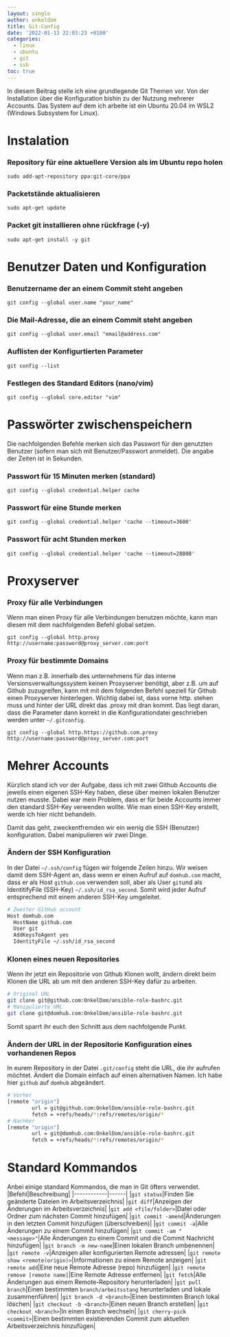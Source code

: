 ```yaml
---
layout: single
author: onkeldom
title: Git-Config
date: '2022-01-13 22:03:23 +0100'
categories:
  - linux
  - ubuntu
  - git
  - ssh
toc: true
---
```

In diesem Beitrag stelle ich eine grundlegende Git Themen vor. Von der Installation über die Konfiguration bishin zu der Nutzung mehrerer Accounts. Das System auf dem ich arbeite ist ein Ubuntu 20.04 im WSL2 (Windows Subsystem for Linux).

# Instalation
### Repository für eine aktuellere Version als im Ubuntu repo holen
`sudo add-apt-repository ppa:git-core/ppa`
### Packetstände aktualisieren
`sudo apt-get update`
### Packet git installieren ohne rückfrage (-y)
`sudo apt-get install -y git`

# Benutzer Daten und Konfiguration
### Benutzername der an einem Commit steht angeben
`git config --global user.name "your_name"`
### Die Mail-Adresse, die an einem Commit steht angeben
`git config --global user.email "email@address.com"`
### Auflisten der Konfigurtierten Parameter
`git config --list`
### Festlegen des Standard Editors (nano/vim)
`git config --global core.editor "vim"`

# Passwörter zwischenspeichern
Die nachfolgenden Befehle merken sich das Passwort für den genutzten Benutzer (sofern man sich mit Benutzer/Passwort anmeldet). Die angabe der Zeiten ist in Sekunden.

### Passwort für 15 Minuten merken (standard)
`git config --global credential.helper cache`
### Passwort für eine Stunde merken
`git config --global credential.helper 'cache --timeout=3600'`
### Passwort für acht Stunden merken
`git config --global credential.helper 'cache --timeout=28800'`

# Proxyserver
### Proxy für alle Verbindungen
Wenn man einen Proxy für alle Verbindungen benutzen möchte, kann man diesen mit dem nachfolgenden Befehl global setzen.

`git config --global http.proxy http://username:password@proxy_server.com:port`
### Proxy für bestimmte Domains
Wenn man z.B. innerhalb des unternehmens für das interne Versionsverwaltungssystem keinen Proxyserver benötigt, aber z.B. um auf Github zuzugreifen, kann mit mit dem folgenden Befehl speziell für Github einen Proxyserver hinterlegen. Wichtig dabei ist, dass vorne http. stehen muss und hinter der URL direkt das .proxy mit dran kommt. Das liegt daran, dass die Parameter dann korrekt in die Konfigurationdatei geschrieben werden unter `~/.gitconfig`.

`git config --global http.https://github.com.proxy http://username:password@proxy_server.com:port`

# Mehrer Accounts
Kürzlich stand ich vor der Aufgabe, dass ich mit zwei Github Accounts die jeweils einen eigenen SSH-Key haben, diese über meinen lokalen Benutzer nutzen musste. Dabei war mein Problem, dass er für beide Accounts immer den standard SSH-Key verwenden wollte. Wie man einen SSH-Key erstellt, werde ich hier nicht behandeln.

Damit das geht, zweckentfremden wir ein wenig die SSH (Benutzer) konfiguration. Dabei manipulieren wir zwei Dinge.
### Ändern der SSH Konfiguration
In der Datei `~/.ssh/config` fügen wir folgende Zeilen hinzu. Wir weisen damit dem SSH-Agent an, dass wenn er einen Aufruf auf `domhub.com` macht, dass er als Host `github.com` verwenden soll, aber als User `git`und als IdentitifyFile (SSH-Key) `~/.ssh/id_rsa_second`. Somit wird jeder Aufruf entsprechend mit einem anderen SSH-Key umgeleitet.
```bash
# Zweiter GitHub account
Host domhub.com
  HostName github.com
  User git
  AddKeysToAgent yes
  IdentityFile ~/.ssh/id_rsa_second
```
### Klonen eines neuen Repositories
Wenn ihr jetzt ein Repositorie von Github Klonen wollt, ändern direkt beim Klonen die URL ab um mit den anderen SSH-Key dafür zu arbeiten.
```bash
# Original URL
git clone git@github.com:OnkelDom/ansible-role-bashrc.git
# Manipulierte URL
git clone git@domhub.com:OnkelDom/ansible-role-bashrc.git
```
Somit sparrt ihr euch den Schnitt aus dem nachfolgende Punkt.

### Ändern der URL in der Repositorie Konfiguration eines vorhandenen Repos
In eurem Repository in der Datei `.git/config` steht die URL, die ihr aufrufen möchtet. Ändert die Domain einfach auf einen alternativen Namen. Ich habe hier `github` auf `domhub` abgeändert.
```bash
# Vorher
[remote "origin"]
        url = git@github.com:OnkelDom/ansible-role-bashrc.git
        fetch = +refs/heads/*:refs/remotes/origin/*
# Nachher
[remote "origin"]
        url = git@domhub.com:OnkelDom/ansible-role-bashrc.git
        fetch = +refs/heads/*:refs/remotes/origin/*
```

# Standard Kommandos
Anbei einige standard Kommandos, die man in Git öfters verwendet.
|Befehl|Beschreibung|
|------------|------|
|`git status`|Finden Sie geänderte Dateien im Arbeitsverzeichnis|
|`git diff`|Anzeigen der Änderungen im Arbeitsverzeichnis|
|`git add <file/folder>`|Datei oder Ordner zum nächsten Commit hinzufügen|
|`git commit -amend`|Änderungen in den letzten Commit hinzufügen (überschreiben)|
|`git commit -a`|Alle Änderungen zu einem Commit hinzufügen|
|`git commit -am "<message>"`|Alle Änderungen zu einem Commit und die Commit Nachricht hinzufügen|
|`git branch -m new-name`|Einen lokalen Branch umbenennen|
|`git remote -v`|Anzeigen aller konfigurierten Remote adressen|
|`git remote show <remote(origin)>`|Informationen zu einem Remote anzeigen|
|`git remote add`|Eine neue Remote Adresse (repo) hinzufügen|
|`git remote remove [remote name]`|Eine Remote Adresse entfernen|
|`git fetch`|Alle Änderungen aus einem Remote-Repository herunterladen|
|`git pull branch`|Einen bestimmten `branch/arbeitsstang` herunterladen und lokale zusammenführen|
|`git branch -d <branch>`|Einen bestimmten Branch lokal löschen|
|`git checkout -b <branch>`|Einen neuen Branch erstellen|
|`git checkout <branch>`|In einen Branch wechseln|
|`git cherry-pick <commit>`|Einen bestimmten existierenden Commit zum aktuellen Arbeitsverzeichnis hinzufügen|

